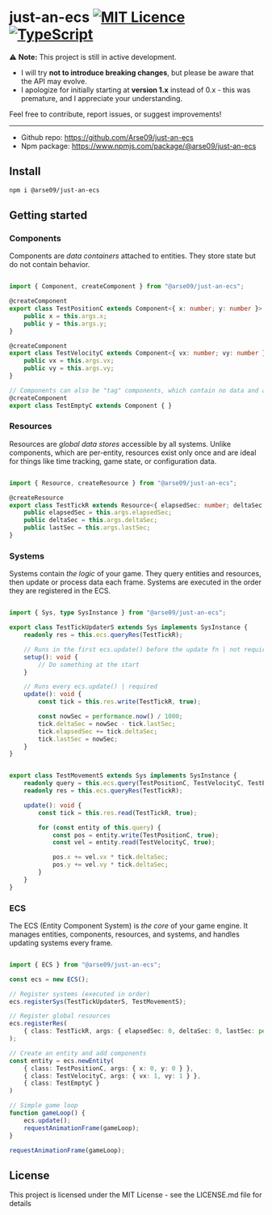 # just-an-ecs [![MIT Licence](https://badges.frapsoft.com/os/mit/mit.svg?v=103)](https://opensource.org/licenses/mit-license.php) [![TypeScript](https://badges.frapsoft.com/typescript/code/typescript.svg?v=101)](https://github.com/ellerbrock/typescript-badges/)

⚠️ **Note:** This project is still in active development.  

- I will try **not to introduce breaking changes**, but please be aware that the API may evolve.  
- I apologize for initially starting at **version 1.x** instead of 0.x - this was premature, and I appreciate your understanding.  

Feel free to contribute, report issues, or suggest improvements!

---

- Github repo: <https://github.com/Arse09/just-an-ecs>
- Npm package: <https://www.npmjs.com/package/@arse09/just-an-ecs>

## Install

``` bash
npm i @arse09/just-an-ecs
```

## Getting started

### Components

Components are *data containers* attached to entities.
They store state but do not contain behavior.

``` typescript

import { Component, createComponent } from "@arse09/just-an-ecs";

@createComponent
export class TestPositionC extends Component<{ x: number; y: number }> {
    public x = this.args.x;
    public y = this.args.y;
}

@createComponent
export class TestVelocityC extends Component<{ vx: number; vy: number }> {
    public vx = this.args.vx;
    public vy = this.args.vy;
}

// Components can also be "tag" components, which contain no data and are used to mark entities.
@createComponent
export class TestEmptyC extends Component { }

```

### Resources

Resources are *global data stores* accessible by all systems.
Unlike components, which are per-entity, resources exist only once and are ideal for things like time tracking, game state, or configuration data.

``` typescript

import { Resource, createResource } from "@arse09/just-an-ecs";

@createResource
export class TestTickR extends Resource<{ elapsedSec: number; deltaSec: number; lastSec: number }> {
    public elapsedSec = this.args.elapsedSec;
    public deltaSec = this.args.deltaSec;
    public lastSec = this.args.lastSec;
}

```

### Systems

Systems contain *the logic* of your game.
They query entities and resources, then update or process data each frame. Systems are executed in the order they are registered in the ECS.

``` typescript

import { Sys, type SysInstance } from "@arse09/just-an-ecs";

export class TestTickUpdaterS extends Sys implements SysInstance {
    readonly res = this.ecs.queryRes(TestTickR);

    // Runs in the first ecs.update() before the update fn | not required
    setup(): void {
        // Do something at the start
    }

    // Runs every ecs.update() | required
    update(): void {
        const tick = this.res.write(TestTickR, true);

        const nowSec = performance.now() / 1000;
        tick.deltaSec = nowSec - tick.lastSec;
        tick.elapsedSec += tick.deltaSec;
        tick.lastSec = nowSec;
    }
}


export class TestMovementS extends Sys implements SysInstance {
    readonly query = this.ecs.query(TestPositionC, TestVelocityC, TestEmptyC);
    readonly res = this.ecs.queryRes(TestTickR);

    update(): void {
        const tick = this.res.read(TestTickR, true);

        for (const entity of this.query) {
            const pos = entity.write(TestPositionC, true);
            const vel = entity.read(TestVelocityC, true);

            pos.x += vel.vx * tick.deltaSec;
            pos.y += vel.vy * tick.deltaSec;
        }
    }
}


```

### ECS

The ECS (Entity Component System) is *the core* of your game engine.
It manages entities, components, resources, and systems, and handles updating systems every frame.

``` typescript

import { ECS } from "@arse09/just-an-ecs";

const ecs = new ECS();

// Register systems (executed in order)
ecs.registerSys(TestTickUpdaterS, TestMovementS);

// Register global resources
ecs.registerRes(
    { class: TestTickR, args: { elapsedSec: 0, deltaSec: 0, lastSec: performance.now() / 1000 } }
);

// Create an entity and add components
const entity = ecs.newEntity(
    { class: TestPositionC, args: { x: 0, y: 0 } },
    { class: TestVelocityC, args: { vx: 1, vy: 1 } },
    { class: TestEmptyC }
)

// Simple game loop
function gameLoop() {
    ecs.update();
    requestAnimationFrame(gameLoop);
}

requestAnimationFrame(gameLoop);

```

## License

This project is licensed under the MIT License - see the LICENSE.md file for details
